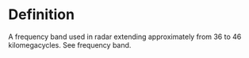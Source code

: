 # Definition

A frequency band used in radar extending approximately from 36 to 46
kilomegacycles. See frequency band.
